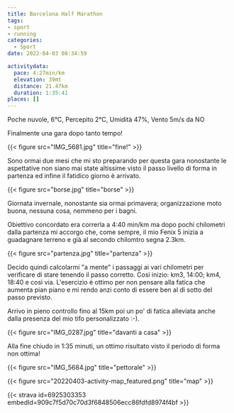 ```yaml
---
title: Barcelona Half Marathon
tags:
- sport
- running
categories: 
  - Sport
date: 2022-04-03 08:34:59

activitydata:
  pace: 4:27min/km
  elevation: 39mt
  distance: 21.47km
  duration: 1:35:41
places: []
---
```


Poche nuvole, 6°C, Percepito 2°C, Umidità 47%, Vento 5m/s da NO

Finalmente una gara dopo tanto tempo!

{{< figure src="IMG_5681.jpg" title="fine!" >}}

<!--more-->

Sono ormai due mesi che mi sto preparando per questa gara nonostante le aspettative non siano mai state altissime visto il passo livello di forma in partenza ed infine il fatidico giorno è arrivato.

{{< figure src="borse.jpg" title="borse" >}}

Giornata invernale, nonostante sia ormai primavera; organizzazione moto buona, nessuna cosa, nemmeno per i bagni.

Obiettivo concordato era correrla a 4:40 min/km ma dopo pochi chilometri dalla partenza mi accorgo che, come sempre, il mio Fenix 5 inizia a guadagnare terreno e già al  secondo chilomtro segna 2.3km.

{{< figure src="partenza.jpg" title="partenza" >}}

Decido quindi calcolarmi "a mente" i passaggi ai vari chilometri per verificare di stare tenendo il passo corretto. Così inizio: km3, 14:00; km4, 18:40 e così via. L'esercizio è ottimo per non pensare alla fatica che aumenta pian piano e mi rendo anzi conto di essere ben al di sotto del passo previsto.

Arrivo in pieno controllo fino al 15km poi un po' di fatica alleviata anche dalla presenza del mio tifo personalizzato :-).

{{< figure src="IMG_0287.jpg" title="davanti a casa" >}}

Alla fine chiudo in 1:35 minuti, un ottimo risultato visto il periodo di forma non ottima!

{{< figure src="IMG_5684.jpg" title="pettorale" >}}

{{<  figure src="20220403-activity-map_featured.png" title="map" >}}

{{< strava id=6925303353 embedId=909c7f5d70c70d3f6848506ecc86fdfd8974f4bf >}}
